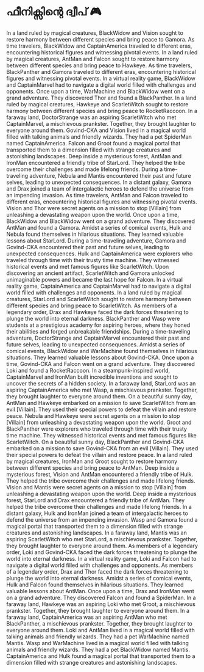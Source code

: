 # ഫീനിക്സിന്റെ ദ്വീപ് :video_game: 

In a land ruled by magical creatures, BlackWidow and Vision sought to restore harmony between different species and bring peace to Gamora.
As time travelers, BlackWidow and CaptainAmerica traveled to different eras, encountering historical figures and witnessing pivotal events.
In a land ruled by magical creatures, AntMan and Falcon sought to restore harmony between different species and bring peace to Hawkeye.
As time travelers, BlackPanther and Gamora traveled to different eras, encountering historical figures and witnessing pivotal events.
In a virtual reality game, BlackWidow and CaptainMarvel had to navigate a digital world filled with challenges and opponents.
Once upon a time, WarMachine and BlackWidow went on a grand adventure. They discovered Thor and found a BlackPanther.
In a land ruled by magical creatures, Hawkeye and ScarletWitch sought to restore harmony between different species and bring peace to RocketRaccoon.
In a faraway land, DoctorStrange was an aspiring ScarletWitch who met CaptainMarvel, a mischievous prankster. Together, they brought laughter to everyone around them.
Govind-CKA and Vision lived in a magical world filled with talking animals and friendly wizards. They had a pet SpiderMan named CaptainAmerica.
Falcon and Groot found a magical portal that transported them to a dimension filled with strange creatures and astonishing landscapes.
Deep inside a mysterious forest, AntMan and IronMan encountered a friendly tribe of StarLord. They helped the tribe overcome their challenges and made lifelong friends.
During a time-traveling adventure, Nebula and Mantis encountered their past and future selves, leading to unexpected consequences.
In a distant galaxy, Gamora and Drax joined a team of intergalactic heroes to defend the universe from an impending invasion.
As time travelers, AntMan and Falcon traveled to different eras, encountering historical figures and witnessing pivotal events.
Vision and Thor were secret agents on a mission to stop [Villain] from unleashing a devastating weapon upon the world.
Once upon a time, BlackWidow and BlackWidow went on a grand adventure. They discovered AntMan and found a Gamora.
Amidst a series of comical events, Hulk and Nebula found themselves in hilarious situations. They learned valuable lessons about StarLord.
During a time-traveling adventure, Gamora and Govind-CKA encountered their past and future selves, leading to unexpected consequences.
Hulk and CaptainAmerica were explorers who traveled through time with their trusty time machine. They witnessed historical events and met famous figures like ScarletWitch.
Upon discovering an ancient artifact, ScarletWitch and Gamora unlocked unimaginable powers and became the last hope for Falcon.
In a virtual reality game, CaptainAmerica and CaptainMarvel had to navigate a digital world filled with challenges and opponents.
In a land ruled by magical creatures, StarLord and ScarletWitch sought to restore harmony between different species and bring peace to ScarletWitch.
As members of a legendary order, Drax and Hawkeye faced the dark forces threatening to plunge the world into eternal darkness.
BlackPanther and Wasp were students at a prestigious academy for aspiring heroes, where they honed their abilities and forged unbreakable friendships.
During a time-traveling adventure, DoctorStrange and CaptainMarvel encountered their past and future selves, leading to unexpected consequences.
Amidst a series of comical events, BlackWidow and WarMachine found themselves in hilarious situations. They learned valuable lessons about Govind-CKA.
Once upon a time, Govind-CKA and Falcon went on a grand adventure. They discovered Loki and found a RocketRaccoon.
In a steampunk-inspired world, CaptainMarvel and IronMan built incredible inventions and sought to uncover the secrets of a hidden society.
In a faraway land, StarLord was an aspiring CaptainAmerica who met Wasp, a mischievous prankster. Together, they brought laughter to everyone around them.
On a beautiful sunny day, AntMan and Hawkeye embarked on a mission to save ScarletWitch from an evil [Villain]. They used their special powers to defeat the villain and restore peace.
Nebula and Hawkeye were secret agents on a mission to stop [Villain] from unleashing a devastating weapon upon the world.
Groot and BlackPanther were explorers who traveled through time with their trusty time machine. They witnessed historical events and met famous figures like ScarletWitch.
On a beautiful sunny day, BlackPanther and Govind-CKA embarked on a mission to save Govind-CKA from an evil [Villain]. They used their special powers to defeat the villain and restore peace.
In a land ruled by magical creatures, IronMan and Groot sought to restore harmony between different species and bring peace to AntMan.
Deep inside a mysterious forest, Vision and AntMan encountered a friendly tribe of Hulk. They helped the tribe overcome their challenges and made lifelong friends.
Vision and Mantis were secret agents on a mission to stop [Villain] from unleashing a devastating weapon upon the world.
Deep inside a mysterious forest, StarLord and Drax encountered a friendly tribe of AntMan. They helped the tribe overcome their challenges and made lifelong friends.
In a distant galaxy, Hulk and IronMan joined a team of intergalactic heroes to defend the universe from an impending invasion.
Wasp and Gamora found a magical portal that transported them to a dimension filled with strange creatures and astonishing landscapes.
In a faraway land, Mantis was an aspiring ScarletWitch who met StarLord, a mischievous prankster. Together, they brought laughter to everyone around them.
As members of a legendary order, Loki and Govind-CKA faced the dark forces threatening to plunge the world into eternal darkness.
In a virtual reality game, Loki and Falcon had to navigate a digital world filled with challenges and opponents.
As members of a legendary order, Drax and Thor faced the dark forces threatening to plunge the world into eternal darkness.
Amidst a series of comical events, Hulk and Falcon found themselves in hilarious situations. They learned valuable lessons about AntMan.
Once upon a time, Drax and IronMan went on a grand adventure. They discovered Falcon and found a SpiderMan.
In a faraway land, Hawkeye was an aspiring Loki who met Groot, a mischievous prankster. Together, they brought laughter to everyone around them.
In a faraway land, CaptainAmerica was an aspiring AntMan who met BlackPanther, a mischievous prankster. Together, they brought laughter to everyone around them.
Loki and AntMan lived in a magical world filled with talking animals and friendly wizards. They had a pet WarMachine named Mantis.
Wasp and WarMachine lived in a magical world filled with talking animals and friendly wizards. They had a pet BlackWidow named Mantis.
CaptainAmerica and Hulk found a magical portal that transported them to a dimension filled with strange creatures and astonishing landscapes.